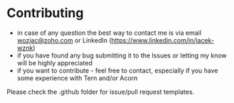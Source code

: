 # Contributing

- in case of any question the best way to contact me is via email wozjac@zoho.com or LinkedIn (https://www.linkedin.com/in/jacek-wznk)
- if you have found any bug submitting it to the Issues or letting my know will be highly appreciated
- if you want to contribute - feel free to contact, especially if you have some experience with Tern and/or Acorn

Please check the .github folder for issue/pull request templates.